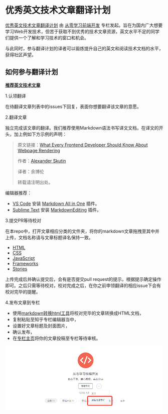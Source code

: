 # 优秀英文技术文章翻译计划

[优秀英文技术文章翻译计划](https://github.com/discountry/wait-for-translate) 由 [从零学习前端开发](https://zhuanlan.zhihu.com/icode) 专栏发起。旨在为国内广大想要学习Web开发技术，但苦于获取不到优秀的技术文章资源，英文水平不足的同学们提供一个了解和学习技术的窗口和机会。

与此同时，参与翻译计划的译者可以锻炼提升自己的英文和阅读技术文档的水平，获得社区声望。

## 如何参与翻译计划

**[推荐英文技术文章](https://github.com/discountry/wait-for-translate/issues/new?title=文章推荐)**

1.认领翻译

在待翻译文章列表中的issues下回复，表面你想要翻译该文章的意愿。

2.翻译文章

独立完成该文章的翻译。我们推荐使用Markdown语法书写译文文档，在译文的开头，加上例如下方示例的声明：

> 原文链接：[What Every Frontend Developer Should Know About Webpage Rendering](http://frontendbabel.info/articles/webpage-rendering-101/)
> 
> 作者：[Alexander Skutin](http://skutin.ru/)
> 
> 译者：余博伦
>
> 转载请注明出处。

编辑器推荐：

* [VS Code](https://code.visualstudio.com/) 安装 [Markdown All in One](https://marketplace.visualstudio.com/items?itemName=yzhang.markdown-all-in-one) 插件。
* [Sublime Text](https://www.sublimetext.com/) 安装 [Markdown​Editing](https://packagecontrol.io/packages/MarkdownEditing) 插件。

3.提交PR等待校对

在本repo中，打开文章相应分类的文件夹，将你的markdown文章拖拽至其中并上传，文档名称请与文章标题译名保持一致。

* [HTML](HTML/)
* [CSS](CSS/)
* [JavaScript](JS/)
* [Frameworks](Frameworks/)
* [Stories](Stories/)

上传完成后并确认提交后，会有是否提交pull request的提示，根据提示确定操作即可。之后只需等待校对，校对完成之后，在你之前申领翻译的相应issue下会有校对完毕的提醒。

4.发布文章到专栏

* 使用[markdown转换html工具](https://codepen.io/discountry/full/XKGJWp/)将校对完毕的文章转换成HTML文档，
* 复制粘贴至知乎专栏编辑器当中，
* 设置好文章标题及封面图片，
* 确认发布，
* 在[专栏主页](https://zhuanlan.zhihu.com/icode)将你的文章投稿至专栏等待审核。

![contribute](img/contribute.png)



